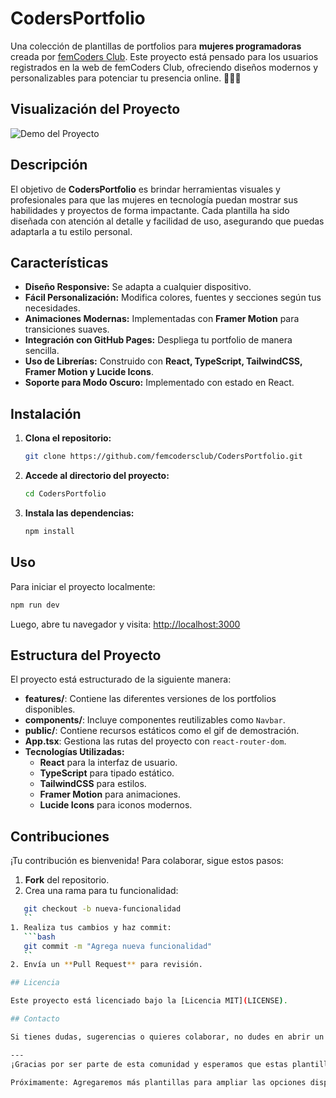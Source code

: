 # CodersPortfolio

Una colección de plantillas de portfolios para **mujeres programadoras** creada por [femCoders Club](https://www.femcodersclub.com/). Este proyecto está pensado para los usuarios registrados en la web de femCoders Club, ofreciendo diseños modernos y personalizables para potenciar tu presencia online. 👩‍💻✨

## Visualización del Proyecto

![Demo del Proyecto](/public/demo.gif)

## Descripción

El objetivo de **CodersPortfolio** es brindar herramientas visuales y profesionales para que las mujeres en tecnología puedan mostrar sus habilidades y proyectos de forma impactante. Cada plantilla ha sido diseñada con atención al detalle y facilidad de uso, asegurando que puedas adaptarla a tu estilo personal.

## Características

- **Diseño Responsive:** Se adapta a cualquier dispositivo.
- **Fácil Personalización:** Modifica colores, fuentes y secciones según tus necesidades.
- **Animaciones Modernas:** Implementadas con **Framer Motion** para transiciones suaves.
- **Integración con GitHub Pages:** Despliega tu portfolio de manera sencilla.
- **Uso de Librerías:** Construido con **React, TypeScript, TailwindCSS, Framer Motion y Lucide Icons**.
- **Soporte para Modo Oscuro:** Implementado con estado en React.

## Instalación

1. **Clona el repositorio:**

   ```bash
   git clone https://github.com/femcodersclub/CodersPortfolio.git
   ```

2. **Accede al directorio del proyecto:**

   ```bash
   cd CodersPortfolio
   ```

3. **Instala las dependencias:**

   ```bash
   npm install
   ```

## Uso

Para iniciar el proyecto localmente:

```bash
npm run dev
```

Luego, abre tu navegador y visita: [http://localhost:3000](http://localhost:3000)

## Estructura del Proyecto

El proyecto está estructurado de la siguiente manera:

- **features/**: Contiene las diferentes versiones de los portfolios disponibles.
- **components/**: Incluye componentes reutilizables como `Navbar`.
- **public/**: Contiene recursos estáticos como el gif de demostración.
- **App.tsx**: Gestiona las rutas del proyecto con `react-router-dom`.
- **Tecnologías Utilizadas:**
  - **React** para la interfaz de usuario.
  - **TypeScript** para tipado estático.
  - **TailwindCSS** para estilos.
  - **Framer Motion** para animaciones.
  - **Lucide Icons** para iconos modernos.

## Contribuciones

¡Tu contribución es bienvenida! Para colaborar, sigue estos pasos:

1. **Fork** del repositorio.
2. Crea una rama para tu funcionalidad:

```bash
   git checkout -b nueva-funcionalidad
   ``
1. Realiza tus cambios y haz commit:
   ```bash
   git commit -m "Agrega nueva funcionalidad"
   ``
2. Envía un **Pull Request** para revisión.

## Licencia

Este proyecto está licenciado bajo la [Licencia MIT](LICENSE).

## Contacto

Si tienes dudas, sugerencias o quieres colaborar, no dudes en abrir un issue en el repositorio o contactarte a través de [femCoders Club](https://www.femcodersclub.com/). 💌

---
¡Gracias por ser parte de esta comunidad y esperamos que estas plantillas te ayuden a destacar tu talento! 🌟

Próximamente: Agregaremos más plantillas para ampliar las opciones disponibles. ¡Sigue atenta a las novedades! 🚀